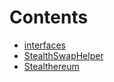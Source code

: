 

# Contents
- [interfaces](/src/interfaces)
- [StealthSwapHelper](StealthSwapHelper.sol/contract.StealthSwapHelper.md)
- [Stealthereum](Stealthereum.sol/contract.Stealthereum.md)
